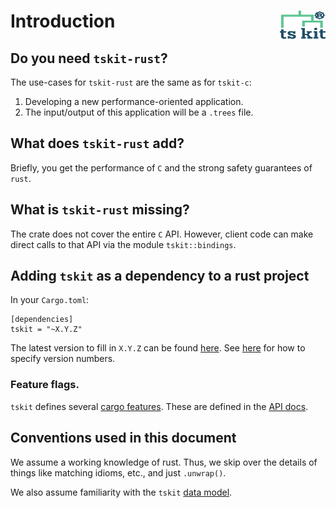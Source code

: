 # Introduction <img align="right" width="73" height="45" src="https://raw.githubusercontent.com/tskit-dev/administrative/main/logos/svg/tskit-rust/Tskit_rust_logo.eps.svg">

## Do you need `tskit-rust`?

The use-cases for `tskit-rust` are the same as for `tskit-c`:

1. Developing a new performance-oriented application.
2. The input/output of this application will be a `.trees` file.

## What does `tskit-rust` add?

Briefly, you get the performance of `C` and the strong safety guarantees of `rust`.

## What is `tskit-rust` missing?

The crate does not cover the entire `C` API.
However, client code can make direct calls to that API via the module `tskit::bindings`.

## Adding `tskit` as a dependency to a rust project

In your `Cargo.toml`:

```{toml}
[dependencies]
tskit = "~X.Y.Z"
```

The latest version to fill in `X.Y.Z` can be found [here](https://crates.io/crates/tskit).
See [here](https://doc.rust-lang.org/cargo/reference/specifying-dependencies.html) for how to specify version numbers.

### Feature flags.

`tskit` defines several [cargo features](https://doc.rust-lang.org/cargo/reference/features.html).
These are defined in the [API docs](https://docs.rs/tskit/latest/tskit/#optional-features).

## Conventions used in this document

We assume a working knowledge of rust.
Thus, we skip over the details of things like matching idioms, etc.,
and just `.unwrap()`.

We also assume familiarity with the `tskit` [data model](https://tskit.dev/tskit/docs/stable/data-model.html).
